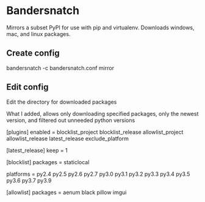 # Bandersnatch

Mirrors a subset PyPI for use with pip and virtualenv.  Downloads windows, mac, and linux packages.

## Create config

   bandersnatch -c bandersnatch.conf mirror

## Edit config

Edit the directory for downloaded packages

What I added, allows only downloading specified packages, only the newest version, and filtered out unneeded python versions

[plugins]
enabled =
    blocklist_project
    blocklist_release
    allowlist_project
    allowlist_release
    latest_release
    exclude_platform

[latest_release]
keep = 1

[blocklist]
packages =
    staticlocal

platforms =
    py2.4
    py2.5
    py2.6
    py2.7
    py3.0
    py3.1
    py3.2
    py3.3
    py3.4
    py3.5
    py3.6
    py3.7
    py3.9


[allowlist]
packages =
    aenum
    black
    pillow
    imgui
